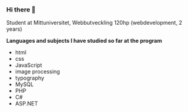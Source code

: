 ### Hi there 👋

Student at Mittuniversitet, Webbutveckling 120hp (webdevelopment, 2 years)

**Languages and subjects I have studied so far at the program**
* html
* css
* JavaScript
* image processing
* typography
* MySQL
* PHP
* C#
* ASP.NET





